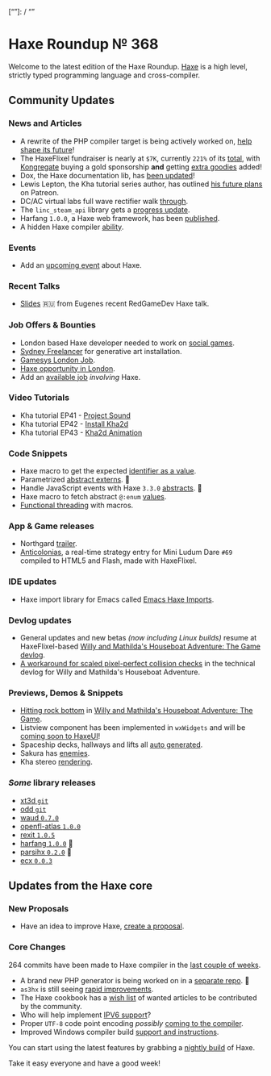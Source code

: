 [_template]: ../templates/roundup.html
[date]: / "2016-08-19 09:45:00"
[modified]: / "2016-08-19 15:00:00"
[published]: / "2016-08-19 15:00:00"
[description]: / "The latest news covering the Haxe community, featuring the new PHP target, HaxeFlixel fundraiser updates, jobs, Kha tutorials, code snippets library updates and loads more!"
[“”]: / “”

# Haxe Roundup № 368

Welcome to the latest edition of the Haxe Roundup. [Haxe](http://haxe.org/?utm_source=haxe.io) is a high level, strictly typed programming language and cross-compiler.

## Community Updates

### News and Articles

- A rewrite of the PHP compiler target is being actively worked on, [help shape its future](https://twitter.com/RealyUniqueName/status/764468459698814976)!
- The HaxeFlixel fundraiser is nearly at `$7K`, currently `221%` of its [total](https://twitter.com/larsiusprime/status/765652135857954816), with [Kongregate](https://twitter.com/larsiusprime/status/763763980548485120) buying a gold sponsorship **and** getting [extra goodies](https://twitter.com/leongotgame/status/765679819409457152) added!
- Dox, the Haxe documentation lib, has [been updated](https://groups.google.com/d/msg/haxelang/23ELJ_W29Bo/ZSSRnFkUAgAJ)!
- Lewis Lepton, the Kha tutorial series author, has outlined [his future plans](https://twitter.com/lewislepton/status/765861257920536576) on Patreon.
- DC/AC virtual labs full wave rectifier walk [through](https://twitter.com/hopewise/status/763969755984171010).
- The `linc_steam_api` library gets a [progress update](https://github.com/snowkit/linc/issues/8#issuecomment-240942604).
- Harfang `1.0.0`, a Haxe web framework, has been [published](https://groups.google.com/d/msg/haxelang/d3v5qpD4OcU/12bq4PTWAgAJ).
- A hidden Haxe compiler [ability](https://groups.google.com/d/msg/haxelang/zSa8G7Yhx88/X5BsIxXoBwAJ).

### Events

- Add an [upcoming event](https://github.com/skial/haxe.io/labels/events) about Haxe.

### Recent Talks

 - [Slides](https://twitter.com/nitrobin/status/766171293297377280) :ru: from Eugenes recent RedGameDev Haxe talk.

### Job Offers & Bounties
 
- London based Haxe developer needed to work on [social games](https://twitter.com/JamesBiniti8/status/763020549706637313).
- [Sydney Freelancer](https://twitter.com/peteshand/status/762541561821339649) for generative art installation.
- [Gamesys London Job](https://groups.google.com/d/msg/haxelang/Ivfibl0TWMI/9syYc08IAgAJ).
- [Haxe opportunity in London](https://groups.google.com/d/msg/haxelang/vI24XJbQiFg/MA3s759xBgAJ).
- Add an [available job](https://github.com/skial/haxe.io/labels/jobs) _involving_ Haxe.

### Video Tutorials

- Kha tutorial EP41 - [Project Sound](https://twitter.com/lewislepton/status/763015718304645120)
- Kha tutorial EP42 - [Install Kha2d](https://twitter.com/lewislepton/status/765503501451595776)
- Kha tutorial EP43 - [Kha2d Animation](https://twitter.com/lewislepton/status/766228254411939840)

### Code Snippets

- Haxe macro to get the expected [identifier as a value](https://twitter.com/skial/status/765833416021516288).
- Parametrized [abstract externs](https://twitter.com/nadako/status/765325317879791617). :star2: 
- Handle JavaScript events with Haxe `3.3.0` [abstracts](https://twitter.com/sa_su_ke/status/765190489037561856). :star2: 
- Haxe macro to fetch abstract `@:enum` [values](https://gist.github.com/skial/592a9c1e58ff701e186de19fae31e946).
- [Functional threading](https://twitter.com/sa_su_ke/status/763678726483742720) with macros.

### App & Game releases

- Northgard [trailer](https://twitter.com/ncannasse/status/762997545215856640).
- [Anticolonias](http://ludumdare.com/compo/minild-69/?action=preview&uid=67231), a real-time strategy entry for Mini Ludum Dare `#69` compiled to HTML5 and Flash, made with HaxeFlixel.

### IDE updates

- Haxe import library for Emacs called [Emacs Haxe Imports](https://github.com/accidentalrebel/emacs-haxe-imports).

### Devlog updates

- General updates and new betas _(now including Linux builds)_ resume at HaxeFlixel-based [Willy and Mathilda's Houseboat Adventure: The Game devlog](https://forums.tigsource.com/index.php?topic=55540.0).
- [A workaround for scaled pixel-perfect collision checks](http://forum.haxeflixel.com/topic/60/willy-and-mathilda-s-houseboat-adventure-the-game/14) in the technical devlog for Willy and Mathilda's Houseboat Adventure.

### Previews, Demos & Snippets

- [Hitting rock bottom](https://twitter.com/wastheWordGame/status/764079387696254976) in [Willy and Mathilda's Houseboat Adventure: The Game](https://ibwwg.itch.io/mathildagame).
- Listview component has been implemented in `wxWidgets` and will be [coming soon to HaxeUI](https://twitter.com/IanHarrigan1982/status/765947555364663296)!
- Spaceship decks, hallways and lifts all [auto generated](https://twitter.com/dazKind/status/765673853574152200).
- Sakura has [enemies](https://twitter.com/fierysquirrel/status/766296208801280000).
- Kha stereo [rendering](https://twitter.com/luboslenco/status/763418296398049280).

### *Some* library releases

- [xt3d `git`](https://github.com/stuartcaunt/xt3d)
- [odd `git`](https://twitter.com/dstrekelj/status/764491704963653633)
- [waud `0.7.0`](http://lib.haxe.org/p/waud)
- [openfl-atlas `1.0.0`](http://lib.haxe.org/p/openfl-atlas)
- [rexit `1.0.5`](http://lib.haxe.org/p/rexit)
- [harfang `1.0.0`](http://lib.haxe.org/p/Harfang) :star2: 
- [parsihx `0.2.0`](http://lib.haxe.org/p/parsihax) :star2: 
- [ecx `0.0.3`](http://lib.haxe.org/p/ecx)

## Updates from the Haxe core

### New Proposals

- Have an idea to improve Haxe, [create a proposal].

### Core Changes

264 commits have been made to Haxe compiler in the [last couple of weeks].

- A brand new PHP generator is being worked on in a [separate repo](https://github.com/RealyUniqueName/haxe/commits/php7?author=RealyUniqueName). :star2: 
- `as3hx` is still seeing [rapid improvements](https://github.com/HaxeFoundation/as3hx).
- The Haxe cookbook has a [wish list](https://github.com/HaxeFoundation/code-cookbook/issues/49) of wanted articles to be contributed by the community.
- Who will help implement [IPV6 support](https://github.com/HaxeFoundation/haxe/issues/3122#issuecomment-236357856)?
- Proper `UTF-8` code point encoding _possibly_ [coming to the compiler](https://github.com/HaxeFoundation/haxe/issues/5163#issuecomment-240806895).
- Improved Windows compiler build [support and instructions](https://github.com/HaxeFoundation/haxe/issues/5174#issuecomment-240809143).

You can start using the latest features by grabbing a [nightly build] of Haxe.

Take it easy everyone and have a good week!

[last couple of weeks]: https://github.com/issues?utf8=%E2%9C%93&q=closed%3A2016-07-07..2016-08-19+org%3Ahaxefoundation+is%3Aclosed+
[nightly build]: http://build.haxe.org
[create a proposal]: https://github.com/HaxeFoundation/haxe-evolution
